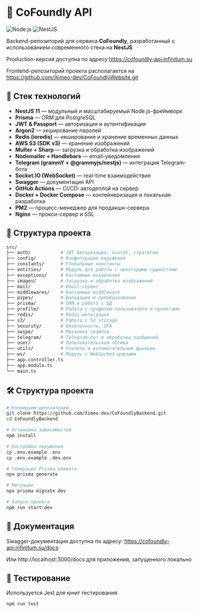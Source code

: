 # 🚀 CoFoundly API

![Node.js](https://img.shields.io/badge/Node.js-20.x-green)
![NestJS](https://img.shields.io/badge/NestJS-v11-red)

Backend-репозиторий для сервиса **CoFoundly**, разработанный с использованием современного стека на **NestJS**

Production-версия доступна по адресу https://cofoundly-api.infinitum.su

Frontend-репозиторий проекта располагается на https://github.com/Ximeo-dev/CoFoundlyWebsite.git

## 🧰 Стек технологий

- **NestJS 11** — модульный и масштабируемый Node.js-фреймворк
- **Prisma** — ORM для PostgreSQL
- **JWT & Passport** — авторизация и аутентификация
- **Argon2** — хеширование паролей
- **Redis (ioredis)** — кеширование и хранение временных данных
- **AWS S3 (SDK v3)** — хранение изображений
- **Multer + Sharp** — загрузка и обработка изображений
- **Nodemailer + Handlebars** — email-уведомления
- **Telegram (grammY + @grammyjs/nestjs)** — интеграция Telegram-бота
- **Socket.IO (WebSocket)** — real-time взаимодействие
- **Swagger** — документация API
- **GitHub Actions** — CI/CD: автодеплой на сервер
- **Docker + Docker Compose** — контейнеризация и локальная разработка
- **PM2** — процесс-менеджер для продакшн-сервера
- **Nginx** — прокси-сервер и SSL

## 📁 Структура проекта

```bash
src/
├── auth/           # JWT Авторизация, Guards, стратегии
├── config/         # Конфигурация окружения
├── constants/      # Глобальные константы
├── entities/       # Модуль для работы с некоторыми сущностями
├── exceptions/     # Кастомные исключения
├── images/         # Загрузка и обработка изображений
├── mail/           # Email-сервис
├── middlewares/    # Кастомные middleware
├── pipes/          # Валидация и преобразование
├── prisma/         # ORM и работа с БД
├── profile/        # Работа с профилем пользователя и проектами
├── redis/          # Redis-интеграция
├── s3/             # Работа с S3 storage
├── security/       # Безопасность, 2FA
├── swipe/          # Механика свайпов
├── telegram/       # Telegram-бот и обработка сообщений
├── user/           # Пользовательская логика
├── utils/          # Утилиты и вспомогательные функции
├── ws/             # Модуль с WebSocket-шлюзами
├── app.controller.ts
├── app.module.ts
└── main.ts
```

## 🛠️ Структура проекта

```bash
# Клонируем репозиторий
git clone https://github.com/Ximeo-dev/CoFoundlyBackend.git
cd CoFoundlyBackend

# Установка зависимостей
npm install

# Настройка окружения
cp .env.example .env
cp .env.example .dev.env

# Генерация Prisma клиента
npx prisma generate

# Миграции
npx prisma migrate dev

# Запуск проекта
npm run start:dev
```

## 📄 Документация
Swagger-документация доступна по адресу: https://cofoundly-api.infinitum.su/docs

Или http://localhost:3000/docs для приложения, запущенного локально

## 🧪 Тестирование
Используется Jest для юнит тестирования
```bash
npm run test
```
